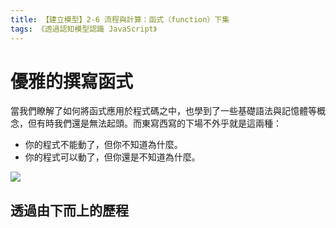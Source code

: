 ```yaml
---
title: 【建立模型】2-6 流程與計算：函式（function）下集
tags: 《透過認知模型認識 JavaScript》
---
```



# 優雅的撰寫函式

當我們瞭解了如何將函式應用於程式碼之中，也學到了一些基礎語法與記憶體等概念，但有時我們還是無法起頭。而東寫西寫的下場不外乎就是這兩種：
- 你的程式不能動了，但你不知道為什麼。
- 你的程式可以動了，但你還是不知道為什麼。

![](https://i.imgur.com/3dAp4Vz.jpg)

## 透過由下而上的歷程